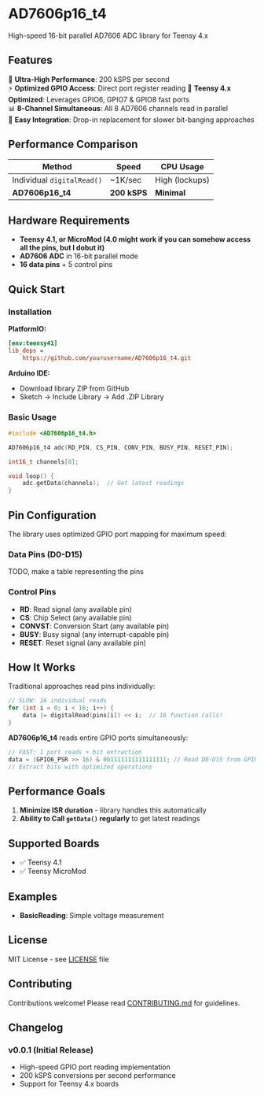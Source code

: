 # AD7606p16_t4

High-speed 16-bit parallel AD7606 ADC library for Teensy 4.x

## Features

🚀 **Ultra-High Performance**: 200 kSPS per second  
⚡ **Optimized GPIO Access**: Direct port register reading
🎯 **Teensy 4.x Optimized**: Leverages GPIO6, GPIO7 & GPIO8 fast ports  
📊 **8-Channel Simultaneous**: All 8 AD7606 channels read in parallel  
🔧 **Easy Integration**: Drop-in replacement for slower bit-banging approaches  

## Performance Comparison

| Method | Speed | CPU Usage |
|--------|-------|-----------|
| Individual `digitalRead()` | ~1K/sec | High (lockups) |
| **AD7606p16_t4** | **200 kSPS** | **Minimal** |

## Hardware Requirements

- **Teensy 4.1, or MicroMod (4.0 might work if you can somehow access all the pins, but I dobut it)**
- **AD7606 ADC** in 16-bit parallel mode
- **16 data pins** + 5 control pins

## Quick Start

### Installation

**PlatformIO:**
```ini
[env:teensy41]
lib_deps = 
    https://github.com/yourusername/AD7606p16_t4.git
```

**Arduino IDE:**
- Download library ZIP from GitHub
- Sketch → Include Library → Add .ZIP Library

### Basic Usage

```cpp
#include <AD7606p16_t4.h>

AD7606p16_t4 adc(RD_PIN, CS_PIN, CONV_PIN, BUSY_PIN, RESET_PIN);

int16_t channels[8];

void loop() {
    adc.getData(channels);  // Get latest readings
}
```

## Pin Configuration

The library uses optimized GPIO port mapping for maximum speed:

### Data Pins (D0-D15)
TODO, make a table representing the pins

### Control Pins
- **RD**: Read signal (any available pin)
- **CS**: Chip Select (any available pin)
- **CONVST**: Conversion Start (any available pin)
- **BUSY**: Busy signal (any interrupt-capable pin)
- **RESET**: Reset signal (any available pin)

## How It Works

Traditional approaches read pins individually:
```cpp
// SLOW: 16 individual reads
for (int i = 0; i < 16; i++) {
    data |= digitalRead(pins[i]) << i;  // 16 function calls!
}
```

**AD7606p16_t4** reads entire GPIO ports simultaneously:
```cpp
// FAST: 1 port reads + bit extraction
data = (GPIO6_PSR >> 16) & 0b1111111111111111; // Read D0-D15 from GPIO6
// Extract bits with optimized operations
```

## Performance Goals

1. **Minimize ISR duration** - library handles this automatically
2. **Ability to Call `getData()` regularly** to get latest readings

## Supported Boards

- ✅ Teensy 4.1  
- ✅ Teensy MicroMod

## Examples

- **BasicReading**: Simple voltage measurement

## License

MIT License - see [LICENSE](LICENSE) file

## Contributing

Contributions welcome! Please read [CONTRIBUTING.md](CONTRIBUTING.md) for guidelines.

## Changelog

### v0.0.1 (Initial Release)
- High-speed GPIO port reading implementation
- 200 kSPS conversions per second performance
- Support for Teensy 4.x boards
